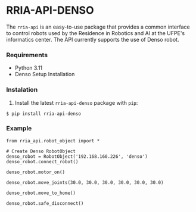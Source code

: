 # RRIA-API-DENSO

The `rria-api` is an easy-to-use package that provides a common interface to control robots used by the Residence in
Robotics and AI at the UFPE's informatics center. The API currently supports the use of Denso robot.

### **Requirements**

- Python 3.11
- Denso Setup Installation

### **Instalation**

1. Install the latest `rria-api-denso` package with `pip`:

```
$ pip install rria-api-denso
```

### **Example**

```
from rria_api.robot_object import *

# Create Denso RobotObject
denso_robot = RobotObject('192.168.160.226', 'denso')
denso_robot.connect_robot()

denso_robot.motor_on()

denso_robot.move_joints(30.0, 30.0, 30.0, 30.0, 30.0, 30.0)

denso_robot.move_to_home()

denso_robot.safe_disconnect()
```